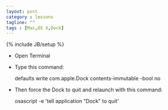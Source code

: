 ```yaml
---
layout: post
category : lessons
tagline: ""
tags : [Mac,OS X,Dock]
---
```

{% include JB/setup %}

- Open Terminal
- Type this command:

	defaults write com.apple.Dock contents-immutable -bool no

- Then force the Dock to quit and relaunch with this command:

	osascript -e 'tell application "Dock" to quit'